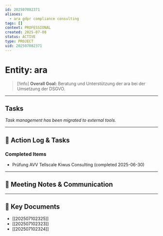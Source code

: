 ```yaml
---
id: 202507082371
aliases:
  - ara gdpr compliance consulting
tags: []
context: PROFESSIONAL
created: 2025-07-08
status: ACTIVE
type: PROJECT
uid: 202507082371
---
```


# Entity: ara

> [!info]
> **Overall Goal:** Beratung und Unterstützung der ara bei der Umsetzung der DSGVO.

---

## Tasks

_Task management has been migrated to external tools._

---

## 📝 Action Log & Tasks

### Completed Items

- Prüfung AVV Tellscale Kiwus Consulting (completed 2025-06-30)

---

## 💬 Meeting Notes & Communication

---

## 📎 Key Documents

- [[202507102325]]
- [[202507102323]]
- [[202507102324]]

